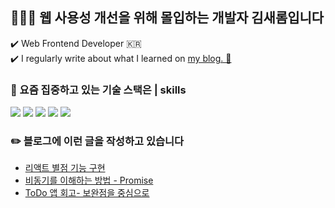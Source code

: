 ## 👩🏻‍💻  웹 사용성 개선을 위해 몰입하는 개발자 김새롬입니다 
 ✔️ Web Frontend Developer 🇰🇷 <br />
 ✔️ I regularly write about what I learned on [my blog. 👀](https://velog.io/@sagesrkim)


### 📌 요즘 집중하고 있는 기술 스택은 | skills 
<p>
 <img src="https://img.shields.io/badge/typescript-255dbb?style=for-the-badge&logo=firebase&logoColor=white">
 <img src="https://img.shields.io/badge/react-Aedffb?style=for-the-badge&logo=react&logoColor=black">
 <img src="https://img.shields.io/badge/javascript-Deba54?style=for-the-badge&logo=javascript&logoColor=black">
 <img src="https://img.shields.io/badge/html5-D02a03?style=for-the-badge&logo=html5&logoColor=white"> 
  <img src="https://img.shields.io/badge/css-0f1350?style=for-the-badge&logo=css3&logoColor=white"> 
</p>


### ✏️ 블로그에 이런 글을 작성하고 있습니다
* [리액트 별점 기능 구현](https://velog.io/@sagesrkim/next.js-%EB%B3%84%EC%A0%90-%EA%B8%B0%EB%8A%A5-%EA%B5%AC%ED%98%84)
* [비동기를 이해하는 방법 - Promise](https://velog.io/@sagesrkim/%EB%B9%84%EB%8F%99%EA%B8%B0%EB%A5%BC-%EC%9D%B4%ED%95%B4%ED%95%98%EB%8A%94-%EB%B0%A9%EB%B2%95-Promise-%EC%A0%95%EB%A6%AC)
* [ToDo 앱 회고- 보완점을 중심으로](https://blog.naver.com/saltypicnic/223001278273) <br />

